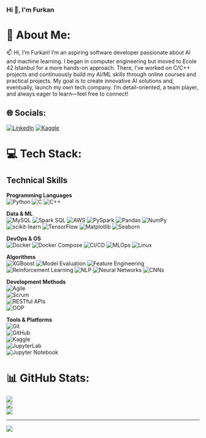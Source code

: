 ###                                                                       Hi 👋, I'm Furkan

# 💫 About Me:
📫 Hi, I’m Furkan! I’m an aspiring software developer passionate about AI and machine learning. I began in computer engineering but moved to Ecole 42 Istanbul for a more hands-on approach. There, I’ve worked on C/C++ projects and continuously build my AI/ML skills through online courses and practical projects. My goal is to create innovative AI solutions and, eventually, launch my own tech company. I’m detail-oriented, a team player, and always eager to learn—feel free to connect!


## 🌐 Socials:
[![LinkedIn](https://img.shields.io/badge/LinkedIn-%230077B5.svg?logo=linkedin&logoColor=white)](https://linkedin.com/in/furkangny) [![Kaggle](https://img.shields.io/badge/Kaggle-%237289DA.svg?logo=kaggle&logoColor=white)](https://www.kaggle.com/furykan)

# 💻 Tech Stack:
## Technical Skills

**Programming Languages**  
![Python](https://img.shields.io/badge/Python-3670A0?style=for-the-badge&logo=python&logoColor=ffdd54) ![C](https://img.shields.io/badge/C-%2300599C.svg?style=for-the-badge&logo=c&logoColor=white) ![C++](https://img.shields.io/badge/C%2B%2B-%2300599C.svg?style=for-the-badge&logo=c%2B%2B&logoColor=white)  

**Data & ML**  
![MySQL](https://img.shields.io/badge/MySQL-%2300f.svg?style=for-the-badge&logo=mysql&logoColor=white) ![Spark SQL](https://img.shields.io/badge/Spark_SQL-EE9224?style=for-the-badge&logo=apachespark&logoColor=white) ![AWS](https://img.shields.io/badge/AWS-232F3E?style=for-the-badge&logo=amazonaws&logoColor=white) ![PySpark](https://img.shields.io/badge/PySpark-EE9224?style=for-the-badge&logo=apache%20spark&logoColor=white) ![Pandas](https://img.shields.io/badge/pandas-%23150458.svg?style=for-the-badge&logo=pandas&logoColor=white) ![NumPy](https://img.shields.io/badge/numpy-%23013243.svg?style=for-the-badge&logo=numpy&logoColor=white) ![scikit-learn](https://img.shields.io/badge/scikit--learn-F7931E.svg?style=for-the-badge&logo=scikit-learn&logoColor=white) ![TensorFlow](https://img.shields.io/badge/TensorFlow-FF6F00.svg?style=for-the-badge&logo=TensorFlow&logoColor=white) ![Matplotlib](https://img.shields.io/badge/Matplotlib-%2300a6fb.svg?style=for-the-badge&logo=matplotlib&logoColor=white) ![Seaborn](https://img.shields.io/badge/Seaborn-0769AD.svg?style=for-the-badge&logo=Seaborn&logoColor=white)  

**DevOps & OS**  
![Docker](https://img.shields.io/badge/Docker-%230db7ed.svg?style=for-the-badge&logo=docker&logoColor=white) ![Docker Compose](https://img.shields.io/badge/Docker_Compose-%230db7ed.svg?style=for-the-badge&logo=docker&logoColor=white) ![CI/CD](https://img.shields.io/badge/CI%2FCD-000000?style=for-the-badge&logo=githubactions&logoColor=white) ![MLOps](https://img.shields.io/badge/MLOps-009fdb?style=for-the-badge&logo=kubernetes&logoColor=white) ![Linux](https://img.shields.io/badge/Linux-FCC624?style=for-the-badge&logo=linux&logoColor=black)  

**Algorithms**  
![XGBoost](https://img.shields.io/badge/XGBoost-43A047?style=for-the-badge&logo=xgboost&logoColor=white) ![Model Evaluation](https://img.shields.io/badge/Model_Evaluation-43A047?style=for-the-badge&logo=Model_Evaluation&logoColor=white) ![Feature Engineering](https://img.shields.io/badge/Feature_Engineering-43A047?style=for-the-badge&logo=Feature_Engineering&logoColor=white) ![Reinforcement Learning](https://img.shields.io/badge/Reinforcement_Learning-43A047?style=for-the-badge&logo=Reinforcement_Learning&logoColor=white) ![NLP](https://img.shields.io/badge/NLP-43A047?style=for-the-badge&logo=NLP&logoColor=white) ![Neural Networks](https://img.shields.io/badge/Neural_Networks-43A047?style=for-the-badge&logo=Neural_Networks&logoColor=white) ![CNNs](https://img.shields.io/badge/CNNs-43A047?style=for-the-badge&logo=CNNs&logoColor=black) 

**Development Methods**  
![Agile](https://img.shields.io/badge/Agile-F06B1A?style=for-the-badge&logo=agile&logoColor=white)  
![Scrum](https://img.shields.io/badge/Scrum-1F8ACB?style=for-the-badge&logo=scrumalliance&logoColor=white)  
![RESTful APIs](https://img.shields.io/badge/RESTful_APIs-007ACC?style=for-the-badge&logo=apacheserver&logoColor=white)  
![OOP](https://img.shields.io/badge/OOP-4E9A06?style=for-the-badge&logo=objectivec&logoColor=white)  

**Tools & Platforms**  
![Git](https://img.shields.io/badge/Git-F05032?style=for-the-badge&logo=git&logoColor=white)  
![GitHub](https://img.shields.io/badge/GitHub-181717?style=for-the-badge&logo=github&logoColor=white)  
![Kaggle](https://img.shields.io/badge/Kaggle-%237289DA.svg?style=for-the-badge&logo=kaggle&logoColor=white)  
![JupyterLab](https://img.shields.io/badge/JupyterLab-F37626?style=for-the-badge&logo=jupyter&logoColor=white)  
![Jupyter Notebook](https://img.shields.io/badge/Jupyter_Notebook-F37626?style=for-the-badge&logo=jupyter&logoColor=white)  


# 📊 GitHub Stats:
![](https://github-readme-stats.vercel.app/api?username=furkangny&theme=dark&hide_border=false&include_all_commits=false&count_private=false)<br/>
![](https://github-readme-streak-stats.herokuapp.com/?user=furkangny&theme=dark&hide_border=false)<br/>
![](https://github-readme-stats.vercel.app/api/top-langs/?username=furkangny&theme=dark&hide_border=false&include_all_commits=false&count_private=false&layout=compact)

---
[![](https://visitcount.itsvg.in/api?id=furkangny&icon=0&color=0)](https://visitcount.itsvg.in)

<!-- Proudly created with GPRM ( https://gprm.itsvg.in ) -->
